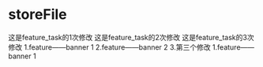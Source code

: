 # storeFile
这是feature_task的1次修改
这是feature_task的2次修改
这是feature_task的3次修改
1.feature——banner 1
2.feature——banner 2
3.第三个修改
1.feature——banner 1
